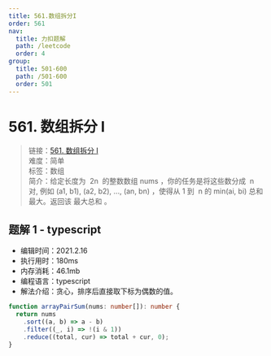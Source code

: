 ```yaml
---
title: 561.数组拆分I
order: 561
nav:
  title: 力扣题解
  path: /leetcode
  order: 4
group:
  title: 501-600
  path: /501-600
  order: 501
---
```


# 561. 数组拆分 I

> 链接：[561. 数组拆分 I](https://leetcode-cn.com/problems/array-partition-i/)  
> 难度：简单  
> 标签：数组  
> 简介：给定长度为  2n  的整数数组 nums ，你的任务是将这些数分成  n 对, 例如 (a1, b1), (a2, b2), ..., (an, bn) ，使得从 1 到  n 的 min(ai, bi) 总和最大。返回该 最大总和 。

## 题解 1 - typescript

- 编辑时间：2021.2.16
- 执行用时：180ms
- 内存消耗：46.1mb
- 编程语言：typescript
- 解法介绍：贪心，排序后直接取下标为偶数的值。

```typescript
function arrayPairSum(nums: number[]): number {
  return nums
    .sort((a, b) => a - b)
    .filter((_, i) => !(i & 1))
    .reduce((total, cur) => total + cur, 0);
}
```
